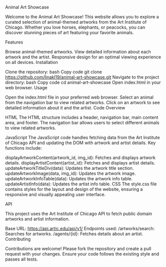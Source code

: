 Animal Art Showcase

Welcome to the Animal Art Showcase! This website allows you to explore a curated selection of animal-themed artworks from the Art Institute of Chicago. Whether you love horses, elephants, or peacocks, you can discover stunning pieces of art featuring your favorite animals.

Features

Browse animal-themed artworks.
View detailed information about each artwork and the artist.
Responsive design for an optimal viewing experience on all devices.
Installation

Clone the repository:
bash
Copy code
git clone https://github.com/linakl19/animal-art-showcase.git
Navigate to the project directory:
bash
Copy code
cd animal-art-showcase
Open index.html in your web browser.
Usage

Open the index.html file in your preferred web browser.
Select an animal from the navigation bar to view related artworks.
Click on an artwork to see detailed information about it and the artist.
Code Overview

HTML
The HTML structure includes a header, navigation bar, main content area, and footer. The navigation bar allows users to select different animals to view related artworks.

JavaScript
The JavaScript code handles fetching data from the Art Institute of Chicago API and updating the DOM with artwork and artist details. Key functions include:

displayArtworkContent(artwork_id, img_id): Fetches and displays artwork details.
displayArtistContent(artist_id): Fetches and displays artist details.
updateArtworkTitleDiv(data): Updates the artwork title section.
updateArtworkImage(data, img_id): Updates the artwork image.
updateArtworkInfoTable(data): Updates the artwork info table.
updateArtistInfo(data): Updates the artist info table.
CSS
The style.css file contains styles for the layout and design of the website, ensuring a responsive and visually appealing user interface.

API

This project uses the Art Institute of Chicago API to fetch public domain artworks and artist information.

Base URL: https://api.artic.edu/api/v1/
Endpoints used:
/artworks/search: Searches for artworks.
/agents/{id}: Fetches details about an artist.
Contributing

Contributions are welcome! Please fork the repository and create a pull request with your changes. Ensure your code follows the existing style and passes all tests.
